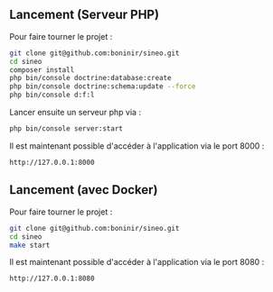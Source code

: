 
## Lancement (Serveur PHP)

Pour faire tourner le projet :

```bash
git clone git@github.com:boninir/sineo.git
cd sineo
composer install
php bin/console doctrine:database:create
php bin/console doctrine:schema:update --force
php bin/console d:f:l 
```

Lancer ensuite un serveur php via :

```bash
php bin/console server:start
```

Il est maintenant possible d'accéder à l'application via le port 8000 :

```
http://127.0.0.1:8000
```
## Lancement (avec Docker)

Pour faire tourner le projet :

```bash
git clone git@github.com:boninir/sineo.git
cd sineo
make start
```

Il est maintenant possible d'accéder à l'application via le port 8080 :

```
http://127.0.0.1:8080
```
